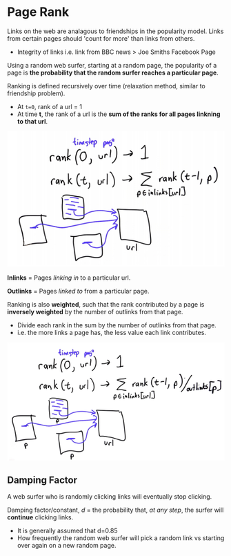 # Page Rank
Links on the web are analagous to friendships in the popularity model. Links from certain pages should 'count for more' than links from others.
* Integrity of links i.e. link from BBC news > Joe Smiths Facebook Page

Using a random web surfer, starting at a random page, the popularity of a page is **the probability that the random surfer reaches a particular page**.

Ranking is defined recursively over time (relaxation method, similar to friendship problem).
* At `t=0`, rank of a url = 1
* At time **t**, the rank of a url is the **sum of the ranks for all pages linkning to that url**.

![](images/2017-08-15-08-57-35.png)

**Inlinks** = Pages *linking in* to a particular url.

**Outlinks** = Pages *linked to* from a particular page.

Ranking is also **weighted**, such that the rank contributed by a page is **inversely weighted** by the number of outlinks from that page.
* Divide each rank in the sum by the number of outlinks from that page.
* i.e. the more links a page has, the less value each link contributes.

![](images/2017-08-15-09-00-43.png)

## Damping Factor
A web surfer who is randomly clicking links will eventually stop clicking. 

Damping factor/constant, *d* = the probability that, *at any step*, the surfer will **continue** clicking links.
* It is generally assumed that d=0.85
* How frequently the random web surfer will pick a random link vs starting over again on a new random page.